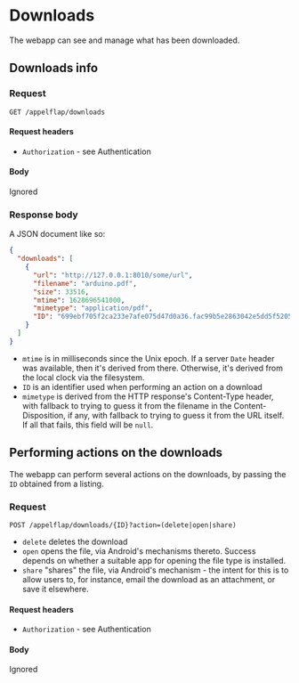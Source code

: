 # Downloads

The webapp can see and manage what has been downloaded.


## Downloads info

### Request

```
GET /appelflap/downloads
```

#### Request headers
- `Authorization` - see Authentication

#### Body

Ignored

### Response body

A JSON document like so:

```json
{
  "downloads": [
    {
      "url": "http://127.0.0.1:8010/some/url",
      "filename": "arduino.pdf",
      "size": 33516,
      "mtime": 1628696541000,
      "mimetype": "application/pdf",
      "ID": "699ebf705f2ca233e7afe075d47d0a36.fac99b5e2863042e5dd5f5205b2e2109"
    }
  ]
}
```

- `mtime` is in milliseconds since the Unix epoch. If a server `Date` header was available, then it's derived from there. Otherwise, it's derived from the local clock via the filesystem.
- `ID` is an identifier used when performing an action on a download
- `mimetype` is derived from the HTTP response's Content-Type header, with fallback to trying to guess it from the filename in the Content-Disposition, if any, with fallback to trying to guess it from the URL itself. If all that fails, this field will be `null`.


## Performing actions on the downloads

The webapp can perform several actions on the downloads, by passing the `ID` obtained from a listing.

### Request

```
POST /appelflap/downloads/{ID}?action=(delete|open|share)
```

- `delete` deletes the download
- `open` opens the file, via Android's mechanisms thereto. Success depends on whether a suitable app for opening the file type is installed.
- `share` "shares" the file, via Android's mechanism - the intent for this is to allow users to, for instance, email the download as an attachment, or save it elsewhere.

#### Request headers
- `Authorization` - see Authentication

#### Body

Ignored